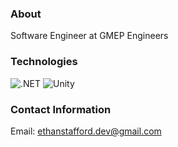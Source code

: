 ### About
Software Engineer at GMEP Engineers

### Technologies
![.NET](https://img.shields.io/badge/4.8-blue?logo=dotnet&logoColor=white&labelColor=gray)
![Unity](https://img.shields.io/badge/Unity-2025-222C37?logo=unity&logoColor=white)
### Contact Information
Email: ethanstafford.dev@gmail.com

